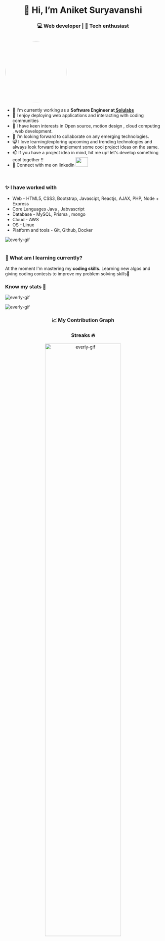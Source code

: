 <h1 align="center">👋 Hi, I’m Aniket Suryavanshi</h1>
<h3  align="center">💻 Web developer | 📖 Tech enthusiast </h3>  
<br>
<img width="200" height="200" style="border-radius:50%" src="https://avatars.githubusercontent.com/u/74701038?v=4">
<ul>
  <li>💼 I'm currently working as a <b>Software Engineer at<a href="https://www.solulab.com/"> Solulabs</b></a></li>
  <li>👀 I enjoy deploying web applications and interacting with coding communities</li>
  <li>🌱 I have keen interests in Open source, motion design , cloud computing , web development.</li>
  <li>💞️ I’m looking forward to collaborate on any emerging technologies. </li>
  <li>😸 I love learning/exploring upcoming and trending technologies and always look forward to implement some cool project ideas on the same.</li>
  <li>📫 If you have a project idea in mind, hit me up! let's develop something cool together !!</li>
  <li>🎄 Connect with me on linkedin <a  href="https://www.linkedin.com/in/aniket-suryavanshi-8378981b5/" target="black" alt=KXDLS> <img style="margin-top:-16px;" src= 'https://cdn.jsdelivr.net/npm/simple-icons@3.0.1/icons/linkedin.svg' height="30" width="40" /> </a></li>
</ul>
<br>
<h3>✨ I have worked with </h3>
<div>
   <ul>
    <li>Web - HTML5, CSS3, Bootstrap, Javascipt, Reactjs, AJAX, PHP, Node + Express</li>
    <li>Core Languages Java , Jabvascript</li>
    <li>Database - MySQL, Prisma , mongo</li>
    <li>Cloud - AWS</li>
    <li>OS - Linux</li>
    <li>Platform and tools - Git, Github, Docker</li>
  </ul> </div>
<div> <img src="https://github-readme-stats.vercel.app/api/top-langs?username=everly-gif&show_icons=true&locale=en&langs_count=10&layout=compact" alt="everly-gif" ></div>
<br>
<h3>🎨 What am I learning currently?</h3>
<p>At the moment I'm mastering my  <b> coding skills</b>. Learning new algos and giving coding contests to improve my problem solving skills🚀</p>
<h3 align="left">Know my stats 👀</h3>
<img  src="https://github-profile-trophy.vercel.app/?username=aniketsuryavanshi093&theme=juicyfresh&no-bg=true" alt="everly-gif"><br>
<p align="left"> <img src="https://github-readme-stats.vercel.app/api?username=aniketsuryavanshi093&show_icons=true&locale=en" alt="everly-gif" ></p>
<h3 align="center"> 📈 My Contribution Graph </h3>

<h3 align="center">Streaks 🔥</h3>
<p align="center"><img src="https://github-readme-streak-stats.herokuapp.com/?user=aniketsuryavanshi093&theme=light" alt="everly-gif" width="70%"></p><br><br>
<!---
everly-gif/everly-gif is a ✨ special ✨ repository because its `README.md` (this file) appears on your GitHub profile.
You can click the Preview link to take a look at your changes.
--->
